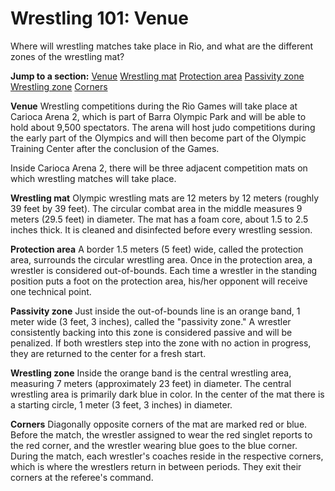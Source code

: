 Wrestling 101: Venue
====================

Where will wrestling matches take place in Rio, and what are the different zones of the wrestling mat?

**Jump to a section:**
[Venue](#venue)
[Wrestling mat](#mat)
[Protection area](#protection)
[Passivity zone](#passivity)
[Wrestling zone](#wrestlingzone)
[Corners](#corners)

<a href="" id="venue"></a> **Venue**
Wrestling competitions during the Rio Games will take place at Carioca Arena 2, which is part of Barra Olympic Park and will be able to hold about 9,500 spectators. The arena will host judo competitions during the early part of the Olympics and will then become part of the Olympic Training Center after the conclusion of the Games.

Inside Carioca Arena 2, there will be three adjacent competition mats on which wrestling matches will take place.

<a href="" id="mat"></a> **Wrestling mat**
Olympic wrestling mats are 12 meters by 12 meters (roughly 39 feet by 39 feet). The circular combat area in the middle measures 9 meters (29.5 feet) in diameter. The mat has a foam core, about 1.5 to 2.5 inches thick. It is cleaned and disinfected before every wrestling session.

<a href="" id="protection"></a> **Protection area**
A border 1.5 meters (5 feet) wide, called the protection area, surrounds the circular wrestling area. Once in the protection area, a wrestler is considered out-of-bounds. Each time a wrestler in the standing position puts a foot on the protection area, his/her opponent will receive one technical point.

<a href="" id="passivity"></a> **Passivity zone**
Just inside the out-of-bounds line is an orange band, 1 meter wide (3 feet, 3 inches), called the "passivity zone." A wrestler consistently backing into this zone is considered passive and will be penalized. If both wrestlers step into the zone with no action in progress, they are returned to the center for a fresh start.

<a href="" id="wrestlingzone"></a> **Wrestling zone**
Inside the orange band is the central wrestling area, measuring 7 meters (approximately 23 feet) in diameter. The central wrestling area is primarily dark blue in color. In the center of the mat there is a starting circle, 1 meter (3 feet, 3 inches) in diameter.

<a href="" id="corners"></a> **Corners**
Diagonally opposite corners of the mat are marked red or blue. Before the match, the wrestler assigned to wear the red singlet reports to the red corner, and the wrestler wearing blue goes to the blue corner. During the match, each wrestler's coaches reside in the respective corners, which is where the wrestlers return in between periods. They exit their corners at the referee's command.


